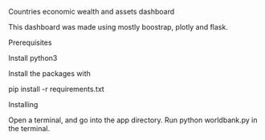 Countries economic wealth and assets dashboard

This dashboard was made using mostly boostrap, plotly and flask.

Prerequisites

Install python3

Install the packages with

 pip install -r requirements.txt

Installing

Open a terminal, and go into the app directory. Run python worldbank.py in the terminal.